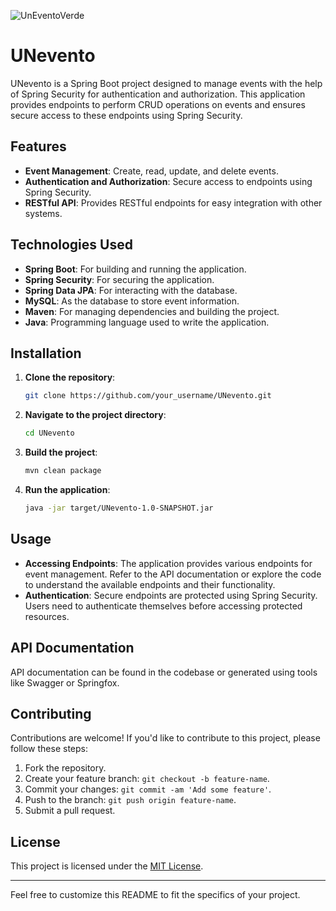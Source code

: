 
![UnEventoVerde](https://github.com/mbarrerag/UNevento_Back/assets/101472701/3f07eb9a-e0b2-4805-8c37-37e196ec62ef)


# UNevento

UNevento is a Spring Boot project designed to manage events with the help of Spring Security for authentication and authorization. This application provides endpoints to perform CRUD operations on events and ensures secure access to these endpoints using Spring Security.

## Features

- **Event Management**: Create, read, update, and delete events.
- **Authentication and Authorization**: Secure access to endpoints using Spring Security.
- **RESTful API**: Provides RESTful endpoints for easy integration with other systems.

## Technologies Used

- **Spring Boot**: For building and running the application.
- **Spring Security**: For securing the application.
- **Spring Data JPA**: For interacting with the database.
- **MySQL**: As the database to store event information.
- **Maven**: For managing dependencies and building the project.
- **Java**: Programming language used to write the application.

## Installation

1. **Clone the repository**:

    ```bash
    git clone https://github.com/your_username/UNevento.git
    ```

2. **Navigate to the project directory**:

    ```bash
    cd UNevento
    ```

3. **Build the project**:

    ```bash
    mvn clean package
    ```

4. **Run the application**:

    ```bash
    java -jar target/UNevento-1.0-SNAPSHOT.jar
    ```

## Usage

- **Accessing Endpoints**: The application provides various endpoints for event management. Refer to the API documentation or explore the code to understand the available endpoints and their functionality.
- **Authentication**: Secure endpoints are protected using Spring Security. Users need to authenticate themselves before accessing protected resources.

## API Documentation

API documentation can be found in the codebase or generated using tools like Swagger or Springfox.

## Contributing

Contributions are welcome! If you'd like to contribute to this project, please follow these steps:

1. Fork the repository.
2. Create your feature branch: `git checkout -b feature-name`.
3. Commit your changes: `git commit -am 'Add some feature'`.
4. Push to the branch: `git push origin feature-name`.
5. Submit a pull request.

## License

This project is licensed under the [MIT License](LICENSE).

---

Feel free to customize this README to fit the specifics of your project.
